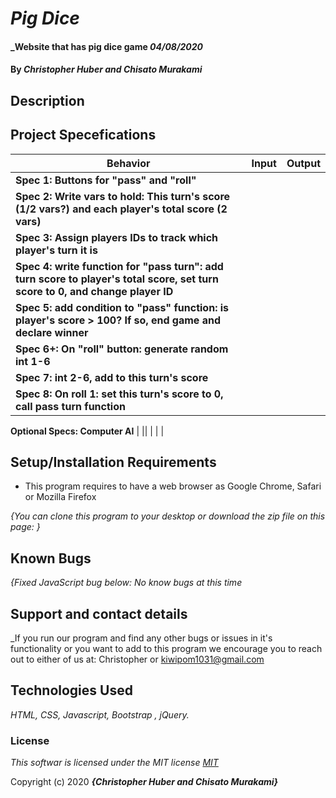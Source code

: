 # _Pig Dice_

#### _Website that has pig dice game _04/08/2020_

#### By _**Christopher Huber and Chisato Murakami**_

## Description


## Project Specefications

|  Behavior                 |  Input  | Output
|---------------------------|---------|-------
| **Spec 1: Buttons for "pass" and "roll"** | |
| **Spec 2: Write vars to hold: This turn's score (1/2 vars?) and each player's total score (2 vars)** | |
| **Spec 3: Assign players IDs to track which player's turn it is** | |
| **Spec 4: write function for "pass turn": add turn score to player's total score, set turn score to 0, and change player ID** | |
| **Spec 5: add condition to "pass" function: is player's score > 100? If so, end game and declare winner**  | |
| **Spec 6+: On "roll" button: generate random int 1-6**    | |
| **Spec 7: int 2-6, add to this turn's score** | |
| **Spec 8: On roll 1: set this turn's score to 0, call pass turn function**  | |

**Optional Specs: Computer AI**
|   ||
|  | |



## Setup/Installation Requirements

* This program requires to have a web browser as Google Chrome, Safari or Mozilla Firefox

_{You can clone this program to your desktop or download the zip file on this page: }_

## Known Bugs

_{Fixed JavaScript bug below:
  No know bugs at this time_

## Support and contact details

_If you run our program and find any other bugs or issues in it's functionality or you want to add to this program we encourage you to reach out to either of us at: Christopher or kiwipom1031@gmail.com

## Technologies Used

_HTML, CSS, Javascript, Bootstrap , jQuery._

### License

*This softwar is licensed under the MIT license [MIT](https://en.wikipedia.org/wiki/MIT_License)*

Copyright (c) 2020 **_{Christopher Huber and Chisato Murakami}_**
